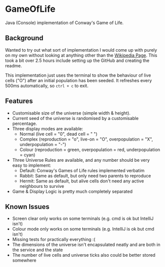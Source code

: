 # GameOfLife

Java (Console) implementation of Conway's Game of Life.

## Background

Wanted to try out what sort of implementation I would come up with purely on my own without looking at anything other than the [Wikipedia Page](https://en.wikipedia.org/wiki/Conway's_Game_of_Life). This took a bit over 2.5 hours include setting up the GitHub and creating the readme.

This implementation just uses the terminal to show the behaviour of live cells ("O") after an initial population has been seeded. It refreshes every 500ms automatically, so `ctrl + c` to exit.

## Features

 * Customisable size of the universe (simple width & height).
 * Current seed of the universe is randomised by a customisable percentage.
 * Three display modes are available:
   * Normal (live cell = "0", dead cell = " ")
   * Complex (reproduction = "o", live-on = "O", overpopulation = "X", underpopulation = "-")
   * Colour (reproduction = green, overpopulation = red, underpopulation = cyan)
 * Three Universe Rules are available, and any number should be very easy to implement:
   * Default: Conway's Games of Life rules implemented verbatim
   * Rabbit: Same as default, but only need two parents to reproduce
   * Hermit: Same as default, but alive cells don't need any active neighbours to survive
 * Game & Display Logic is pretty much completely separated

## Known Issues

 * Screen clear only works on some terminals (e.g. cmd is ok but IntelliJ isn't)
 * Colour mode only works on some terminals (e.g. IntelliJ is ok but cmd isn't)
 * Missing tests for practically everything :(
 * The dimensions of the universe isn't encapsulated neatly and are both in the service and the state
 * The number of live cells and universe ticks also could be better stored somewhere
